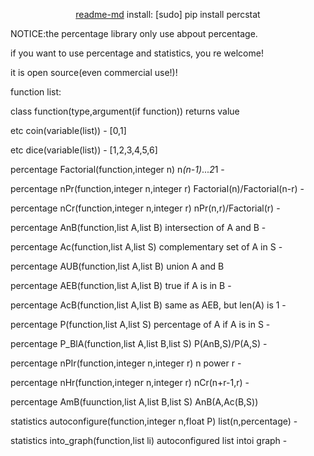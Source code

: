 <p align="center"><a href="https://pypi.org/project/readme-md/">readme-md</a> install: [sudo] pip install percstat</p>
<p>NOTICE:the percentage library only use abpout percentage. </p>
<p>if you want to use percentage and statistics, you re welcome!</p>
<p>it is open source(even commercial use!)!</p>
<p>function list:</p>
<p>class       function(type,argument(if function)) returns    value</p>
<p>etc coin(variable(list))        -           [0,1]</p>
<p>etc dice(variable(list))        -           [1,2,3,4,5,6]</p>
<p>percentage Factorial(function,integer n) n<em>(n-1)</em>...<em>2</em>1    - </p>
<p>percentage nPr(function,integer n,integer r) Factorial(n)/Factorial(n-r) - </p>
<p>percentage nCr(function,integer n,integer r) nPr(n,r)/Factorial(r) -</p>
<p>percentage AnB(function,list A,list B) intersection of A and B -</p>
<p>percentage Ac(function,list A,list S) complementary set of A in S -</p>
<p>percentage AUB(function,list A,list B) union A and B</p>
<p>percentage AEB(function,list A,list B) true if A is in B    -</p>
<p>percentage AcB(function,list A,list B) same as AEB, but len(A) is 1 -</p>
<p>percentage P(function,list A,list S) percentage of A if A is in S -</p>
<p>percentage P_BlA(function,list A,list B,list S) P(AnB,S)/P(A,S) -</p>
<p>percentage nPIr(function,integer n,integer r) n power r -</p>
<p>percentage nHr(function,integer n,integer r) nCr(n+r-1,r)    -</p>
<p>percentage AmB(fuunction,list A,list B,list S) AnB(A,Ac(B,S))</p>
<p>statistics autoconfigure(function,integer n,float P) list(n,percentage) -</p>
<p>statistics into_graph(function,list li) autoconfigured list intoi graph -</p>


